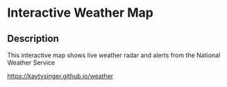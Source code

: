# Interactive Weather Map

## Description
This interactive map shows live weather radar and alerts from the National Weather Service

<https://kaytysinger.github.io/weather>
